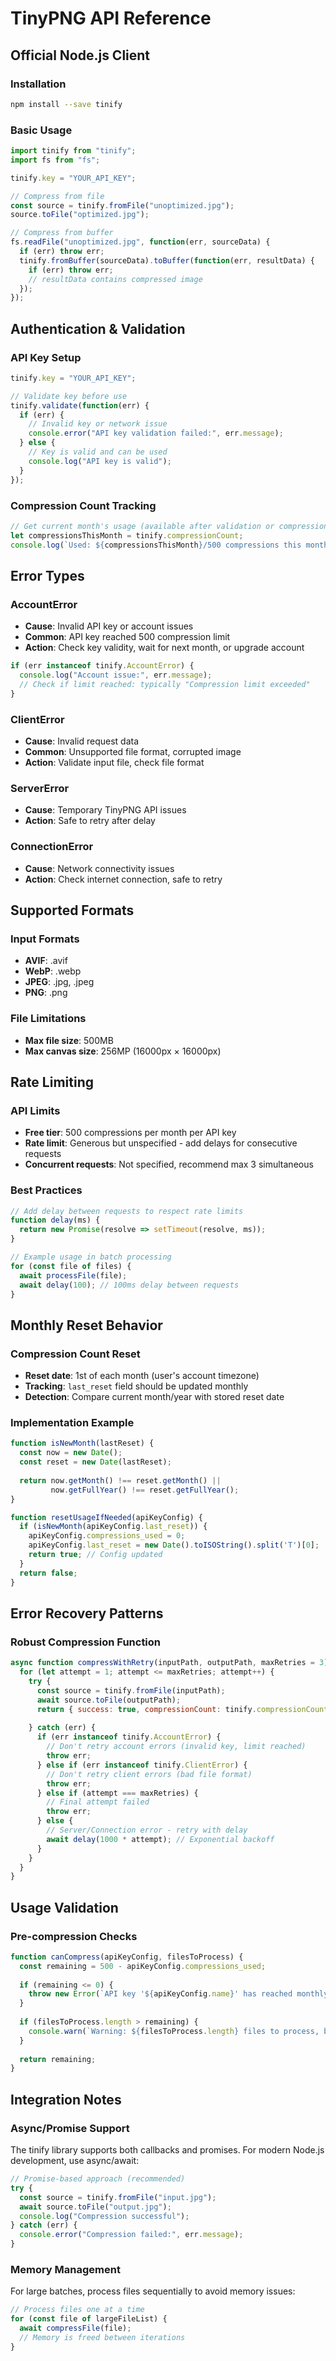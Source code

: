 # TinyPNG API Reference

## Official Node.js Client

### Installation
```bash
npm install --save tinify
```

### Basic Usage
```javascript
import tinify from "tinify";
import fs from "fs";

tinify.key = "YOUR_API_KEY";

// Compress from file
const source = tinify.fromFile("unoptimized.jpg");
source.toFile("optimized.jpg");

// Compress from buffer
fs.readFile("unoptimized.jpg", function(err, sourceData) {
  if (err) throw err;
  tinify.fromBuffer(sourceData).toBuffer(function(err, resultData) {
    if (err) throw err;
    // resultData contains compressed image
  });
});
```

## Authentication & Validation

### API Key Setup
```javascript
tinify.key = "YOUR_API_KEY";

// Validate key before use
tinify.validate(function(err) {
  if (err) {
    // Invalid key or network issue
    console.error("API key validation failed:", err.message);
  } else {
    // Key is valid and can be used
    console.log("API key is valid");
  }
});
```

### Compression Count Tracking
```javascript
// Get current month's usage (available after validation or compression)
let compressionsThisMonth = tinify.compressionCount;
console.log(`Used: ${compressionsThisMonth}/500 compressions this month`);
```

## Error Types

### AccountError
- **Cause**: Invalid API key or account issues
- **Common**: API key reached 500 compression limit
- **Action**: Check key validity, wait for next month, or upgrade account

```javascript
if (err instanceof tinify.AccountError) {
  console.log("Account issue:", err.message);
  // Check if limit reached: typically "Compression limit exceeded"
}
```

### ClientError  
- **Cause**: Invalid request data
- **Common**: Unsupported file format, corrupted image
- **Action**: Validate input file, check file format

### ServerError
- **Cause**: Temporary TinyPNG API issues  
- **Action**: Safe to retry after delay

### ConnectionError
- **Cause**: Network connectivity issues
- **Action**: Check internet connection, safe to retry

## Supported Formats

### Input Formats
- **AVIF**: .avif
- **WebP**: .webp  
- **JPEG**: .jpg, .jpeg
- **PNG**: .png

### File Limitations
- **Max file size**: 500MB
- **Max canvas size**: 256MP (16000px × 16000px)

## Rate Limiting

### API Limits
- **Free tier**: 500 compressions per month per API key
- **Rate limit**: Generous but unspecified - add delays for consecutive requests
- **Concurrent requests**: Not specified, recommend max 3 simultaneous

### Best Practices
```javascript
// Add delay between requests to respect rate limits
function delay(ms) {
  return new Promise(resolve => setTimeout(resolve, ms));
}

// Example usage in batch processing
for (const file of files) {
  await processFile(file);
  await delay(100); // 100ms delay between requests
}
```

## Monthly Reset Behavior

### Compression Count Reset
- **Reset date**: 1st of each month (user's account timezone)
- **Tracking**: `last_reset` field should be updated monthly
- **Detection**: Compare current month/year with stored reset date

### Implementation Example
```javascript
function isNewMonth(lastReset) {
  const now = new Date();
  const reset = new Date(lastReset);
  
  return now.getMonth() !== reset.getMonth() || 
         now.getFullYear() !== reset.getFullYear();
}

function resetUsageIfNeeded(apiKeyConfig) {
  if (isNewMonth(apiKeyConfig.last_reset)) {
    apiKeyConfig.compressions_used = 0;
    apiKeyConfig.last_reset = new Date().toISOString().split('T')[0];
    return true; // Config updated
  }
  return false;
}
```

## Error Recovery Patterns

### Robust Compression Function
```javascript
async function compressWithRetry(inputPath, outputPath, maxRetries = 3) {
  for (let attempt = 1; attempt <= maxRetries; attempt++) {
    try {
      const source = tinify.fromFile(inputPath);
      await source.toFile(outputPath);
      return { success: true, compressionCount: tinify.compressionCount };
      
    } catch (err) {
      if (err instanceof tinify.AccountError) {
        // Don't retry account errors (invalid key, limit reached)
        throw err;
      } else if (err instanceof tinify.ClientError) {
        // Don't retry client errors (bad file format)
        throw err;
      } else if (attempt === maxRetries) {
        // Final attempt failed
        throw err;
      } else {
        // Server/Connection error - retry with delay
        await delay(1000 * attempt); // Exponential backoff
      }
    }
  }
}
```

## Usage Validation

### Pre-compression Checks
```javascript
function canCompress(apiKeyConfig, filesToProcess) {
  const remaining = 500 - apiKeyConfig.compressions_used;
  
  if (remaining <= 0) {
    throw new Error(`API key '${apiKeyConfig.name}' has reached monthly limit (500/500 used)`);
  }
  
  if (filesToProcess.length > remaining) {
    console.warn(`Warning: ${filesToProcess.length} files to process, but only ${remaining} compressions remaining`);
  }
  
  return remaining;
}
```

## Integration Notes

### Async/Promise Support
The tinify library supports both callbacks and promises. For modern Node.js development, use async/await:

```javascript
// Promise-based approach (recommended)
try {
  const source = tinify.fromFile("input.jpg");
  await source.toFile("output.jpg");
  console.log("Compression successful");
} catch (err) {
  console.error("Compression failed:", err.message);
}
```

### Memory Management
For large batches, process files sequentially to avoid memory issues:

```javascript
// Process files one at a time
for (const file of largeFileList) {
  await compressFile(file);
  // Memory is freed between iterations
}
```